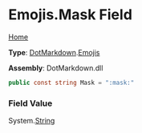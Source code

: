 # Emojis\.Mask Field

[Home](../../../README.md)

**Type**: [DotMarkdown](../../README.md)\.[Emojis](../README.md)

**Assembly**: DotMarkdown\.dll

```csharp
public const string Mask = ":mask:"
```

### Field Value

System\.[String](https://docs.microsoft.com/en-us/dotnet/api/system.string)
